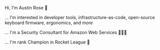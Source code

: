 Hi, I’m Austin Rose 👋 

... I’m interested in developer tools, infrastructure-as-code, open-source keyboard firmware, ergonomics, and _more_

... I'm a Security Consultant for Amazon Web Services 👨🏼‍💻

... I'm rank Champion in Rocket League 🚗 
		
